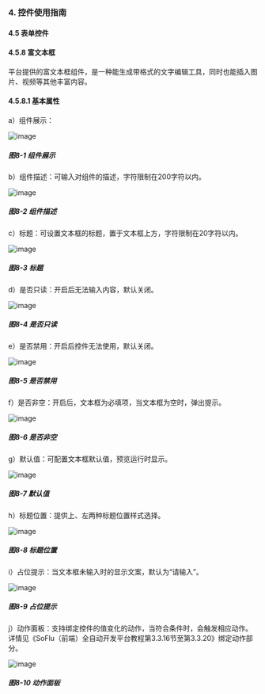 ### 4. 控件使用指南

#### 4.5 表单控件

#### 4.5.8 富文本框

平台提供的富文本框组件，是一种能生成带格式的文字编辑工具，同时也能插入图片、视频等其他丰富内容。

#### 4.5.8.1 基本属性

a）组件展示：

![image](https://user-images.githubusercontent.com/79617492/222071717-61f3773a-8210-476e-8079-89a2842a271e.png)

##### 图8-1 组件展示

b）组件描述：可输入对组件的描述，字符限制在200字符以内。

![image](https://user-images.githubusercontent.com/79617492/222071741-d6d6ab4e-ff47-4137-9842-0e87a75e6b59.png)

##### 图8-2 组件描述

c）标题：可设置文本框的标题，置于文本框上方，字符限制在20字符以内。

![image](https://user-images.githubusercontent.com/79617492/222071763-3b6b83d9-70f4-418d-98be-21e591146416.png)

##### 图8-3 标题

d）是否只读：开启后无法输入内容，默认关闭。

![image](https://user-images.githubusercontent.com/79617492/222071855-d8636e4c-915e-414a-9649-11a179690473.png)

##### 图8-4 是否只读

e）是否禁用：开启后控件无法使用，默认关闭。

![image](https://user-images.githubusercontent.com/79617492/222071894-5383c47a-e680-40bb-b8cd-55263e02f324.png)

##### 图8-5 是否禁用

f）是否非空：开启后，文本框为必填项，当文本框为空时，弹出提示。

![image](https://user-images.githubusercontent.com/79617492/222071919-08ecb60c-63e4-4f4e-81de-7624245920e0.png)

##### 图8-6 是否非空

g）默认值：可配置文本框默认值，预览运行时显示。

![image](https://user-images.githubusercontent.com/79617492/222072005-b2a05755-23d1-498f-a444-962bc69052bb.png)

##### 图8-7 默认值

h）标题位置：提供上、左两种标题位置样式选择。

![image](https://user-images.githubusercontent.com/79617492/222078410-11a6b003-85cb-4d9d-a76b-6611a3df9abb.png)

##### 图8-8 标题位置

i）占位提示：当文本框未输入时的显示文案，默认为“请输入”。

![image](https://user-images.githubusercontent.com/79617492/222078422-6672ccb2-bacc-4c82-b3c0-962bf5f4caa1.png)

##### 图8-9 占位提示

j）动作面板：支持绑定控件的值变化的动作，当符合条件时，会触发相应动作。详情见《SoFlu（前端）全自动开发平台教程第3.3.16节至第3.3.20》绑定动作部分。

![image](https://user-images.githubusercontent.com/79617492/222078447-6f341643-98ac-4a84-8bcb-c7eb1dc72542.png)

##### 图8-10 动作面板
